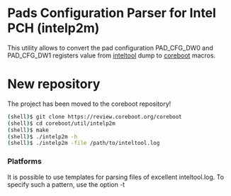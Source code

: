 Pads Configuration Parser for Intel PCH (intelp2m)
==================================================

This utility allows to convert the pad configuration PAD_CFG_DW0 and PAD_CFG_DW1
registers value from [inteltool] dump to [coreboot] macros.

New repository
==============

The project has been moved to the coreboot repository!

```bash
(shell)$ git clone https://review.coreboot.org/coreboot
(shell)$ cd coreboot/util/intelp2m
(shell)$ make
(shell)$ ./intelp2m -h
(shell)$ ./intelp2m -file /path/to/inteltool.log
```

### Platforms

It is possible to use templates for parsing files of excellent inteltool.log.
To specify such a pattern, use the option -t <template number>. For example,
using template type # 1, you can parse gpio.h from an already added board in
the coreboot project.

```bash
(shell)$ ./intelp2m -h
	-t
	template type number
		0 - inteltool.log (default)
		1 - gpio.h
		2 - your template
(shell)$ ./intelp2m -t 1 -file coreboot/src/mainboard/youboard/gpio.h
```
You can also add add a template to 'parser/template.go' for your file type with
the configuration of the pads.

platform type is set using the -p option (Sunrise by default):

```bash
	-p string
	set up a platform
		snr - Sunrise PCH with Skylake/Kaby Lake CPU
		lbg - Lewisburg PCH with Xeon SP CPU
		apl - Apollo Lake SoC
	(default "snr")

(shell)$./intelp2m -p <platform> -file path/to/inteltool.log
```

### Packages

![][pckgs]

[pckgs]: config/gopackages.png

### Bit fields in macros

Use the -fld=cb option to only generate a sequence of bit fields in a new macro:

```bash
(shell)$./intelp2m -fld cb -p apl -file ../apollo-inteltool.log
```

```c
_PAD_CFG_STRUCT(GPIO_37, PAD_FUNC(NF1) | PAD_TRIG(OFF) | PAD_TRIG(OFF), PAD_PULL(DN_20K)), /* LPSS_UART0_TXD */
```

### Raw DW0, DW1 register value

To generate the gpio.c with raw PAD_CFG_DW0 and PAD_CFG_DW1 register values you need
to use the -fld=raw option:

```bash
  (shell)$ ./intelp2m -fld raw -file /path/to/inteltool.log
```

```c
_PAD_CFG_STRUCT(GPP_A10, 0x44000500, 0x00000000),	/* CLKOUT_LPC1 */
```

```bash
  (shell)$ ./intelp2m -iiii -fld raw -file /path/to/inteltool.log
```

```c
/* GPP_A10 - CLKOUT_LPC1 DW0: 0x44000500, DW1: 0x00000000 */
/* PAD_CFG_NF(GPP_A10, NONE, DEEP, NF1), */
/* DW0 : 0x04000100 - IGNORED */
_PAD_CFG_STRUCT(GPP_A10, 0x44000500, 0x00000000),
```

### FSP-style macro

The utility allows to generate macros that include fsp/edk2-palforms/slimbootloader-style bitfields:

```bash
(shell)$./intelp2m -fld fsp -p lbg -file ../crb-inteltool.log
```

```c
{ GPIO_SKL_H_GPP_A12, { GpioPadModeGpio, GpioHostOwnAcpi, GpioDirInInvOut, GpioOutLow, GpioIntSci | GpioIntLvlEdgDis, GpioResetNormal, GpioTermNone,  GpioPadConfigLock },	/* GPIO */
```

```bash
(shell)$./intelp2m -iiii -fld fsp -p lbg -file ../crb-inteltool.log
```

```c
/* GPP_A12 - GPIO DW0: 0x80880102, DW1: 0x00000000 */
/* PAD_CFG_GPI_SCI(GPP_A12, NONE, PLTRST, LEVEL, INVERT), */
{ GPIO_SKL_H_GPP_A12, { GpioPadModeGpio, GpioHostOwnAcpi, GpioDirInInvOut, GpioOutLow, GpioIntSci | GpioIntLvlEdgDis, GpioResetNormal, GpioTermNone,  GpioPadConfigLock },
```

### Macro Check

After generating the macro, the utility checks all used
fields of the configuration registers. If some field has been
ignored, the utility generates field macros. To not check
macros, use the -n option:

```bash
(shell)$./intelp2m -n -file /path/to/inteltool.log
```

In this case, some fields of the configuration registers
DW0 will be ignored.

```c
PAD_CFG_NF_IOSSTATE_IOSTERM(GPIO_38, UP_20K, DEEP, NF1, HIZCRx1, DISPUPD),		/* LPSS_UART0_RXD */
PAD_CFG_NF_IOSSTATE_IOSTERM(GPIO_39, UP_20K, DEEP, NF1, TxLASTRxE, DISPUPD),	/* LPSS_UART0_TXD */
```

### Information level

The utility can generate additional information about the bit
fields of the DW0 and DW1 configuration registers:

```c
/* GPIO_39 - LPSS_UART0_TXD (DW0: 0x44000400, DW1: 0x00003100) */ --> (2)
/* PAD_CFG_NF_IOSSTATE_IOSTERM(GPIO_39, UP_20K, DEEP, NF1, TxLASTRxE, DISPUPD), */ --> (3)
/* DW0 : PAD_TRIG(OFF) - IGNORED */ --> (4)
_PAD_CFG_STRUCT(GPIO_39, PAD_FUNC(NF1) | PAD_RESET(DEEP) | PAD_TRIG(OFF), PAD_PULL(UP_20K) | PAD_IOSTERM(DISPUPD)),
```

Using the options -i, -ii, -iii, -iiii you can set the info level
from (1) to (4):

```bash
(shell)$./intelp2m -i -file /path/to/inteltool.log
(shell)$./intelp2m -ii -file /path/to/inteltool.log
(shell)$./intelp2m -iii -file /path/to/inteltool.log
(shell)$./intelp2m -iiii -file /path/to/inteltool.log
```
(1) : print /* GPIO_39 - LPSS_UART0_TXD */

(2) : print initial raw values of configuration registers from
inteltool dump
DW0: 0x44000400, DW1: 0x00003100

(3) : print the target macro that will generate if you use the
-n option
PAD_CFG_NF_IOSSTATE_IOSTERM(GPIO_39, UP_20K, DEEP, NF1, TxLASTRxE, DISPUPD),

(4) : print decoded fields from (3) as macros
DW0 : PAD_TRIG(OFF) - IGNORED

### Ignoring Fields

Utilities can generate the _PAD_CFG_STRUCT macro and exclude fields
from it that are not in the corresponding PAD_CFG_*() macro:

```bash
(shell)$./intelp2m -iiii -fld cb -ign -file /path/to/inteltool.log
```

```c
/* GPIO_39 - LPSS_UART0_TXD DW0: 0x44000400, DW1: 0x00003100 */
/* PAD_CFG_NF_IOSSTATE_IOSTERM(GPIO_39, UP_20K, DEEP, NF1, TxLASTRxE, DISPUPD), */
/* DW0 : PAD_TRIG(OFF) - IGNORED */
_PAD_CFG_STRUCT(GPIO_39, PAD_FUNC(NF1) | PAD_RESET(DEEP), PAD_PULL(UP_20K) | PAD_IOSTERM(DISPUPD)),
```

If you generate macros without checking, you can see bit fields that
were ignored:

```bash
(shell)$./intelp2m -iiii -n -file /path/to/inteltool.log
```

```c
/* GPIO_39 - LPSS_UART0_TXD DW0: 0x44000400, DW1: 0x00003100 */
PAD_CFG_NF_IOSSTATE_IOSTERM(GPIO_39, UP_20K, DEEP, NF1, TxLASTRxE, DISPUPD),
/* DW0 : PAD_TRIG(OFF) - IGNORED */
```

```bash
(shell)$./intelp2m -n -file /path/to/inteltool.log
```

```c
/* GPIO_39 - LPSS_UART0_TXD */
PAD_CFG_NF_IOSSTATE_IOSTERM(GPIO_39, UP_20K, DEEP, NF1, TxLASTRxE, DISPUPD),
```
### Test

```bash
(shell)$git clone https://github.com/maxpoliak/inteltool-examples
(shell)$./intelp2m -file inteltool-examples/inteltool-asrock-h110m-dvs.log
(shell)$./intelp2m -file inteltool-examples/inteltool-asrock-h110m-stx.log
```

### Supports Chipsets

  Sunrise PCH, Lewisburg PCH, Apollo Lake SoC

[coreboot]: https://github.com/coreboot/coreboot
[inteltool]: https://github.com/coreboot/coreboot/tree/master/util/inteltool
